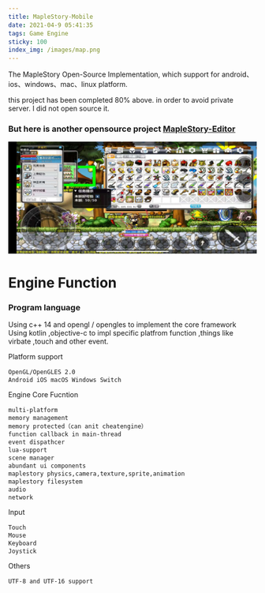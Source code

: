 ```yaml
---
title: MapleStory-Mobile
date: 2021-04-9 05:41:35
tags: Game Engine
sticky: 100
index_img: /images/map.png
---
```



The MapleStory Open-Source Implementation, which support for android、ios、windows、mac、linux platform.

this project has been completed 80% above. in order to avoid private server. I did not open source it.

### But here is another opensource project [MapleStory-Editor](https://github.com/flwmxd/PharaohStroy)

![the mobile edition](/images/maple-android.jpg)




# Engine Function
### Program language

Using c++ 14 and opengl / opengles to implement the core framework 
Using kotlin ,objective-c to impl specific platfrom function ,things like virbate ,touch and other event.




Platform support 
```
OpenGL/OpenGLES 2.0
Android iOS macOS Windows Switch
```

Engine Core Fucntion
```
multi-platform
memory management 
memory protected（can anit cheatengine）
function callback in main-thread
event dispathcer
lua-support 
scene manager
abundant ui components
maplestory physics,camera,texture,sprite,animation
maplestory filesystem
audio 
network
```

Input
```
Touch
Mouse
Keyboard
Joystick
```
Others
```
UTF-8 and UTF-16 support

```

